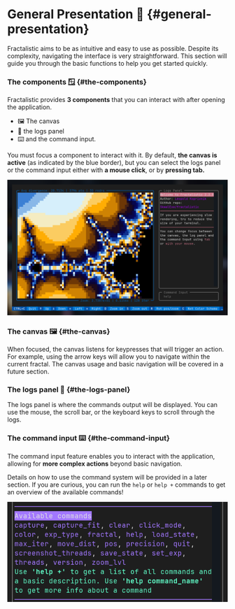 # General Presentation 💎 {#general-presentation}

Fractalistic aims to be as intuitive and easy to use as possible. Despite its complexity, navigating the interface is very straightforward. This section will guide you through the basic functions to help you get started quickly.
 

### The components 🪟 {#the-components}

Fractalistic provides **3 components** that you can interact with after opening the application.
- 🖼️ The canvas 
- 📜 the logs panel
- ⌨️  and the command input. 

You must focus a component to interact with it. By default, **the canvas is active** (as indicated by the blue border), but you can select the logs panel or the command input either with **a mouse click**, or by **pressing tab.**


![Banner](https://raw.githubusercontent.com/SkwalExe/fractalistic/main/assets/banner.png)


### The canvas 🖼️ {#the-canvas}

When focused, the canvas listens for keypresses that will trigger an action. For example, using the arrow keys will allow you to navigate within the current fractal. The canvas usage and basic navigation will be covered in a future section.

### The logs panel 📜 {#the-logs-panel}

The logs panel is where the commands output will be displayed. You can use the mouse, the scroll bar, or the keyboard keys to scroll through the logs.

### The command input ⌨️  {#the-command-input}

The command input feature enables you to interact with the application, allowing for **more complex actions** beyond basic navigation. 

Details on how to use the command system will be provided in a later section. If you are curious, you can run the `help` or `help +` commands to get an overview of the available commands!

![help command](./help.png)

